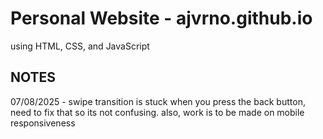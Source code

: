 # Personal Website - ajvrno.github.io

using HTML, CSS, and JavaScript

## NOTES

07/08/2025 - swipe transition is stuck when you press the back button, need to fix that so its not confusing. also, work is to be made on mobile responsiveness